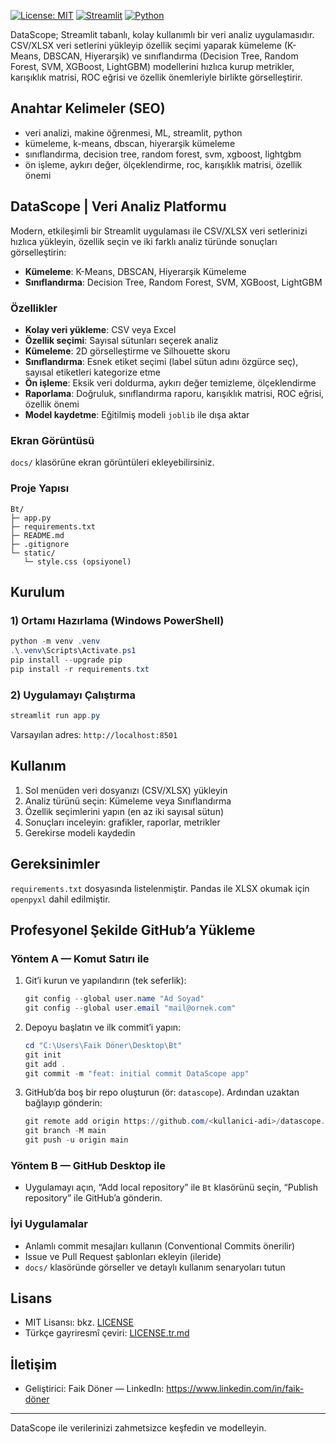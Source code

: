 [![License: MIT](https://img.shields.io/badge/License-MIT-blue.svg)](LICENSE) [![Streamlit](https://img.shields.io/badge/Built%20with-Streamlit-ff4b4b)](https://streamlit.io/) [![Python](https://img.shields.io/badge/Python-3.x-3776AB)](https://www.python.org/)

DataScope; Streamlit tabanlı, kolay kullanımlı bir veri analiz uygulamasıdır. CSV/XLSX veri setlerini yükleyip özellik seçimi yaparak kümeleme (K-Means, DBSCAN, Hiyerarşik) ve sınıflandırma (Decision Tree, Random Forest, SVM, XGBoost, LightGBM) modellerini hızlıca kurup metrikler, karışıklık matrisi, ROC eğrisi ve özellik önemleriyle birlikte görselleştirir.

## Anahtar Kelimeler (SEO)
- veri analizi, makine öğrenmesi, ML, streamlit, python
- kümeleme, k-means, dbscan, hiyerarşik kümeleme
- sınıflandırma, decision tree, random forest, svm, xgboost, lightgbm
- ön işleme, aykırı değer, ölçeklendirme, roc, karışıklık matrisi, özellik önemi

## DataScope | Veri Analiz Platformu

Modern, etkileşimli bir Streamlit uygulaması ile CSV/XLSX veri setlerinizi hızlıca yükleyin, özellik seçin ve iki farklı analiz türünde sonuçları görselleştirin:

- **Kümeleme**: K-Means, DBSCAN, Hiyerarşik Kümeleme
- **Sınıflandırma**: Decision Tree, Random Forest, SVM, XGBoost, LightGBM

### Özellikler
- **Kolay veri yükleme**: CSV veya Excel
- **Özellik seçimi**: Sayısal sütunları seçerek analiz
- **Kümeleme**: 2D görselleştirme ve Silhouette skoru
- **Sınıflandırma**: Esnek etiket seçimi (label sütun adını özgürce seç), sayısal etiketleri kategorize etme
- **Ön işleme**: Eksik veri doldurma, aykırı değer temizleme, ölçeklendirme
- **Raporlama**: Doğruluk, sınıflandırma raporu, karışıklık matrisi, ROC eğrisi, özellik önemi
- **Model kaydetme**: Eğitilmiş modeli `joblib` ile dışa aktar

### Ekran Görüntüsü
`docs/` klasörüne ekran görüntüleri ekleyebilirsiniz.

### Proje Yapısı
```
Bt/
├─ app.py
├─ requirements.txt
├─ README.md
├─ .gitignore
└─ static/
   └─ style.css (opsiyonel)
```

## Kurulum

### 1) Ortamı Hazırlama (Windows PowerShell)
```powershell
python -m venv .venv
.\.venv\Scripts\Activate.ps1
pip install --upgrade pip
pip install -r requirements.txt
```

### 2) Uygulamayı Çalıştırma
```powershell
streamlit run app.py
```
Varsayılan adres: `http://localhost:8501`

## Kullanım
1. Sol menüden veri dosyanızı (CSV/XLSX) yükleyin
2. Analiz türünü seçin: Kümeleme veya Sınıflandırma
3. Özellik seçimlerini yapın (en az iki sayısal sütun)
4. Sonuçları inceleyin: grafikler, raporlar, metrikler
5. Gerekirse modeli kaydedin

## Gereksinimler
`requirements.txt` dosyasında listelenmiştir. Pandas ile XLSX okumak için `openpyxl` dahil edilmiştir.

## Profesyonel Şekilde GitHub’a Yükleme

### Yöntem A — Komut Satırı ile
1. Git’i kurun ve yapılandırın (tek seferlik):
   ```powershell
   git config --global user.name "Ad Soyad"
   git config --global user.email "mail@ornek.com"
   ```
2. Depoyu başlatın ve ilk commit’i yapın:
   ```powershell
   cd "C:\Users\Faik Döner\Desktop\Bt"
   git init
   git add .
   git commit -m "feat: initial commit DataScope app"
   ```
3. GitHub’da boş bir repo oluşturun (ör: `datascope`). Ardından uzaktan bağlayıp gönderin:
   ```powershell
   git remote add origin https://github.com/<kullanici-adi>/datascope.git
   git branch -M main
   git push -u origin main
   ```

### Yöntem B — GitHub Desktop ile
- Uygulamayı açın, “Add local repository” ile `Bt` klasörünü seçin, “Publish repository” ile GitHub’a gönderin.

### İyi Uygulamalar
- Anlamlı commit mesajları kullanın (Conventional Commits önerilir)
- Issue ve Pull Request şablonları ekleyin (ileride)
- `docs/` klasöründe görseller ve detaylı kullanım senaryoları tutun

## Lisans
- MIT Lisansı: bkz. [LICENSE](LICENSE)
- Türkçe gayriresmî çeviri: [LICENSE.tr.md](LICENSE.tr.md)

## İletişim
- Geliştirici: Faik Döner — LinkedIn: https://www.linkedin.com/in/faik-döner

---
DataScope ile verilerinizi zahmetsizce keşfedin ve modelleyin.
